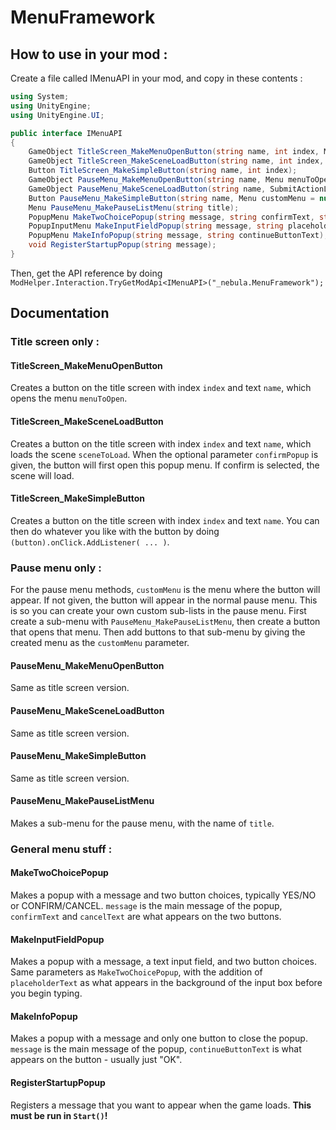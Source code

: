 # MenuFramework

## How to use in your mod :
Create a file called IMenuAPI in your mod, and copy in these contents :
```cs
using System;
using UnityEngine;
using UnityEngine.UI;

public interface IMenuAPI
{
	GameObject TitleScreen_MakeMenuOpenButton(string name, int index, Menu menuToOpen);
	GameObject TitleScreen_MakeSceneLoadButton(string name, int index, SubmitActionLoadScene.LoadableScenes sceneToLoad, PopupMenu confirmPopup = null);
	Button TitleScreen_MakeSimpleButton(string name, int index);
	GameObject PauseMenu_MakeMenuOpenButton(string name, Menu menuToOpen, Menu customMenu = null);
	GameObject PauseMenu_MakeSceneLoadButton(string name, SubmitActionLoadScene.LoadableScenes sceneToLoad, PopupMenu confirmPopup = null, Menu customMenu = null);
	Button PauseMenu_MakeSimpleButton(string name, Menu customMenu = null);
	Menu PauseMenu_MakePauseListMenu(string title);
	PopupMenu MakeTwoChoicePopup(string message, string confirmText, string cancelText);
	PopupInputMenu MakeInputFieldPopup(string message, string placeholderMessage, string confirmText, string cancelText);
	PopupMenu MakeInfoPopup(string message, string continueButtonText);
	void RegisterStartupPopup(string message);
}
```
Then, get the API reference by doing `ModHelper.Interaction.TryGetModApi<IMenuAPI>("_nebula.MenuFramework");`

## Documentation

### Title screen only :

#### TitleScreen_MakeMenuOpenButton
Creates a button on the title screen with index `index` and text `name`, which opens the menu `menuToOpen`.

#### TitleScreen_MakeSceneLoadButton
Creates a button on the title screen with index `index` and text `name`, which loads the scene `sceneToLoad`.
When the optional parameter `confirmPopup` is given, the button will first open this popup menu. If confirm is selected, the scene will load.

#### TitleScreen_MakeSimpleButton
Creates a button on the title screen with index `index` and text `name`. You can then do whatever you like with the button by doing `(button).onClick.AddListener( ... )`.

### Pause menu only :

For the pause menu methods, `customMenu` is the menu where the button will appear. If not given, the button will appear in the normal pause menu.
This is so you can create your own custom sub-lists in the pause menu.
First create a sub-menu with `PauseMenu_MakePauseListMenu`, then create a button that opens that menu. Then add buttons to that sub-menu by giving the created menu as the `customMenu` parameter.

#### PauseMenu_MakeMenuOpenButton
Same as title screen version.

#### PauseMenu_MakeSceneLoadButton
Same as title screen version.

#### PauseMenu_MakeSimpleButton
Same as title screen version.

#### PauseMenu_MakePauseListMenu
Makes a sub-menu for the pause menu, with the name of `title`.

### General menu stuff :

#### MakeTwoChoicePopup
Makes a popup with a message and two button choices, typically YES/NO or CONFIRM/CANCEL. `message` is the main message of the popup, `confirmText` and `cancelText` are what appears on the two buttons.

#### MakeInputFieldPopup
Makes a popup with a message, a text input field, and two button choices. Same parameters as `MakeTwoChoicePopup`, with the addition of `placeholderText` as what appears in the background of the input box before you begin typing.

#### MakeInfoPopup
Makes a popup with a message and only one button to close the popup. `message` is the main message of the popup, `continueButtonText` is what appears on the button - usually just "OK".

#### RegisterStartupPopup
Registers a message that you want to appear when the game loads. **This must be run in `Start()`!**

